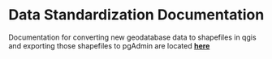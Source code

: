 # Data Standardization Documentation

Documentation for converting new geodatabase data to shapefiles in qgis and exporting those shapefiles to pgAdmin are located [**here**](https://github.com/Conexon/Data-Standardization/blob/main/documentation/shapefile_import.md)
